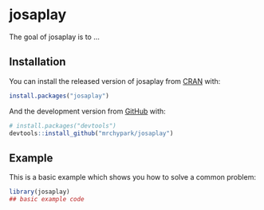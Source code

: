 
<!-- README.md is generated from README.Rmd. Please edit that file -->

# josaplay

<!-- badges: start -->

<!-- badges: end -->

The goal of josaplay is to …

## Installation

You can install the released version of josaplay from
[CRAN](https://CRAN.R-project.org) with:

``` r
install.packages("josaplay")
```

And the development version from [GitHub](https://github.com/) with:

``` r
# install.packages("devtools")
devtools::install_github("mrchypark/josaplay")
```

## Example

This is a basic example which shows you how to solve a common problem:

``` r
library(josaplay)
## basic example code
```
